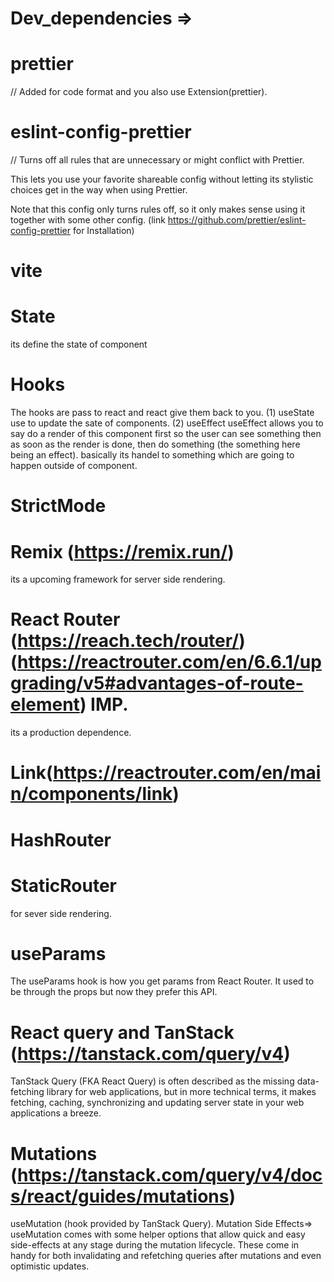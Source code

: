 # Dev_dependencies =>

# prettier
// Added for code format and you also use Extension(prettier).

# eslint-config-prettier
// Turns off all rules that are unnecessary or might conflict with Prettier.

This lets you use your favorite shareable config without letting its stylistic choices get in the way when using Prettier.

Note that this config only turns rules off, so it only makes sense using it together with some other config. (link https://github.com/prettier/eslint-config-prettier for Installation)

# vite

# State
its define the state of component

# Hooks
The hooks are pass to react and react give them back to you. 
(1) useState
use to update the sate of components.
(2) useEffect
useEffect allows you to say do a render of this component first so the user can see something then as soon as the render is done, then do something (the something here being an effect). basically its handel to something which are going to happen outside of component.

# StrictMode

#   Remix (https://remix.run/) 
its a upcoming framework for server side rendering.

# React Router (https://reach.tech/router/) (https://reactrouter.com/en/6.6.1/upgrading/v5#advantages-of-route-element) IMP.
its a production dependence.

# Link(https://reactrouter.com/en/main/components/link)

# HashRouter 

# StaticRouter 
for sever side rendering.

# useParams
The useParams hook is how you get params from React Router. It used to be through the props but now they prefer this API.

# React query and TanStack (https://tanstack.com/query/v4)
TanStack Query (FKA React Query) is often described as the missing data-fetching library for web applications, but in more technical terms, it makes fetching, caching, synchronizing and updating server state in your web applications a breeze.

# Mutations (https://tanstack.com/query/v4/docs/react/guides/mutations)
useMutation (hook provided by TanStack Query).
Mutation Side Effects=>
useMutation comes with some helper options that allow quick and easy side-effects at any stage during the mutation lifecycle. These come in handy for both invalidating and refetching queries after mutations and even optimistic updates.


 





